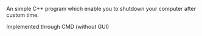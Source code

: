 An simple C++ program which enable you to shutdown your computer after custom time.

Implemented through CMD (without GUI)
